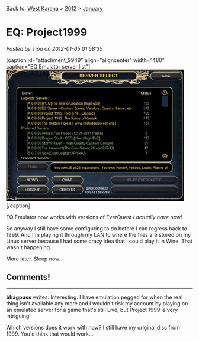 Back to: [West Karana](/posts/westkarana.md) > [2012](/posts/2012/westkarana.md) > [January](./westkarana.md)
# EQ: Project1999

*Posted by Tipa on 2012-01-05 01:58:35*

[caption id="attachment\_9949" align="aligncenter" width="480" caption="EQ Emulator server list"][![](../../../uploads/2012/01/eqgame-2012-01-05-01-52-01-40-480x357.jpg "EQ Emulator server list")](../../../uploads/2012/01/eqgame-2012-01-05-01-52-01-40.jpg)[/caption]

EQ Emulator now works with versions of EverQuest *I actually have* now!

So anyway I still have some configuring to do before I can regress back to 1999. And I'm playing it through my LAN to where the files are stored on my Linux server because I had some crazy idea that I could play it in Wine. That wasn't happening.

More later. Sleep now.

## Comments!

---

**bhagpuss** writes: Interesting. I have emulation pegged for when the real thing isn't available any more and I wouldn't risk my account by playing on an emulated server for a game that's still Live, but Project 1999 is very intriguing.

Which versions does it work with now? I still have my original disc from 1999. You'd think that would work...

